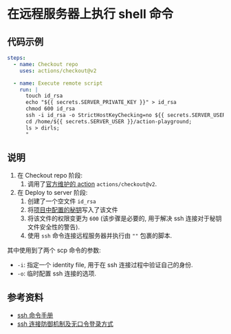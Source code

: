 # 在远程服务器上执行 shell 命令

## 代码示例
```yaml
steps:
  - name: Checkout repo
    uses: actions/checkout@v2

  - name: Execute remote script
    run: |
      touch id_rsa
      echo "${{ secrets.SERVER_PRIVATE_KEY }}" > id_rsa
      chmod 600 id_rsa
      ssh -i id_rsa -o StrictHostKeyChecking=no ${{ secrets.SERVER_USER }}@${{ secrets.SERVER_IP }} "
      cd /home/${{ secrets.SERVER_USER }}/action-playground;
      ls > dirls;
      "
```

## 说明
1. 在 Checkout repo 阶段:
    1. 调用了[官方维护的 action](https://github.com/actions/checkout) `actions/checkout@v2`.
2. 在 Deploy to server 阶段:
    1. 创建了一个空文件 `id_rsa`
    2. 将[项目中配置的秘钥]()写入了该文件
    3. 将该文件的权限变更为 `600` (该步骤是必要的, 用于解决 ssh 连接对于秘钥文件安全性的警告).
    4. 使用 `ssh` 命令连接远程服务器并执行由 `""` 包裹的脚本.

其中使用到了两个 scp 命令的参数:
- `-i`: 指定一个 identity file, 用于在 ssh 连接过程中验证自己的身份.
- `-o`: 临时配置 ssh 连接的选项.

## 参考资料
- [ssh 命令手册](https://man7.org/linux/man-pages/man1/ssh.1.html)
- [ssh 连接防御机制及无口令登录方式](./ssh-connection.md)
